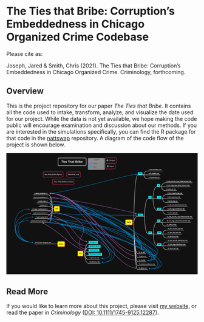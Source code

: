 # The Ties that Bribe: Corruption’s Embeddedness in Chicago Organized Crime Codebase

Please cite as:

Joseph, Jared & Smith, Chris (2021). The Ties that Bribe: Corruption’s Embeddedness in Chicago Organized Crime. Criminology, forthcoming.

## Overview

This is the project repository for our paper *The Ties that Bribe*. It contains all the code used to intake, transform, analyze, and visualize the date used for our project. While the data is not yet available, we hope making the code public will encourage examination and discussion about our methods. If you are interested in the simulations specifically, you can find the R package for that code in the [nattswap](https://github.com/Epsian/nattswap) repository. A diagram of the code flow of the project is shown below.

![code_flow_diagram](vis/codeflow.png?raw=true "Codeflow")

## Read More

If you would like to learn more about this project, please visit [my website](https://jnjoseph.com/research-projects-content/2021/6/23/the-ties-that-bribe-corruptions-embeddedness-in-chicago-organized-crime), or read the paper in *Criminology* ([DOI: 10.1111/1745-9125.12287](https://www.doi.org/10.1111/1745-9125.12287)).
